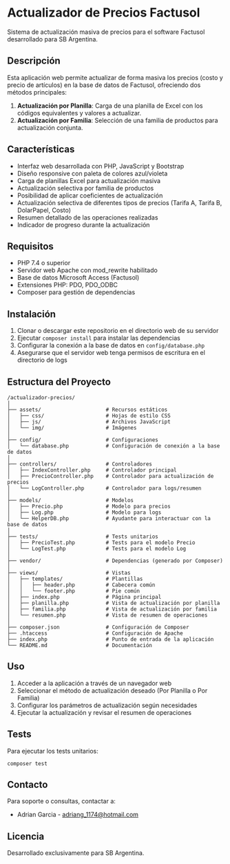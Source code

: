 # Actualizador de Precios Factusol

Sistema de actualización masiva de precios para el software Factusol desarrollado para SB Argentina.

## Descripción

Esta aplicación web permite actualizar de forma masiva los precios (costo y precio de artículos) en la base de datos de Factusol, ofreciendo dos métodos principales:

1. **Actualización por Planilla**: Carga de una planilla de Excel con los códigos equivalentes y valores a actualizar.
2. **Actualización por Familia**: Selección de una familia de productos para actualización conjunta.

## Características

- Interfaz web desarrollada con PHP, JavaScript y Bootstrap
- Diseño responsive con paleta de colores azul/violeta
- Carga de planillas Excel para actualización masiva
- Actualización selectiva por familia de productos
- Posibilidad de aplicar coeficientes de actualización
- Actualización selectiva de diferentes tipos de precios (Tarifa A, Tarifa B, DolarPapel, Costo)
- Resumen detallado de las operaciones realizadas
- Indicador de progreso durante la actualización

## Requisitos

- PHP 7.4 o superior
- Servidor web Apache con mod_rewrite habilitado
- Base de datos Microsoft Access (Factusol)
- Extensiones PHP: PDO, PDO_ODBC
- Composer para gestión de dependencias

## Instalación

1. Clonar o descargar este repositorio en el directorio web de su servidor
2. Ejecutar `composer install` para instalar las dependencias
3. Configurar la conexión a la base de datos en `config/database.php`
4. Asegurarse que el servidor web tenga permisos de escritura en el directorio de logs

## Estructura del Proyecto

```
/actualizador-precios/
│
├── assets/                     # Recursos estáticos
│   ├── css/                    # Hojas de estilo CSS
│   ├── js/                     # Archivos JavaScript
│   └── img/                    # Imágenes
│
├── config/                     # Configuraciones
│   └── database.php            # Configuración de conexión a la base de datos
│
├── controllers/                # Controladores
│   ├── IndexController.php     # Controlador principal
│   ├── PrecioController.php    # Controlador para actualización de precios
│   └── LogController.php       # Controlador para logs/resumen
│
├── models/                     # Modelos
│   ├── Precio.php              # Modelo para precios
│   ├── Log.php                 # Modelo para logs
│   └── HelperDB.php            # Ayudante para interactuar con la base de datos
│
├── tests/                      # Tests unitarios
│   ├── PrecioTest.php          # Tests para el modelo Precio
│   └── LogTest.php             # Tests para el modelo Log
│
├── vendor/                     # Dependencias (generado por Composer)
│
├── views/                      # Vistas
│   ├── templates/              # Plantillas
│   │   ├── header.php          # Cabecera común
│   │   └── footer.php          # Pie común
│   ├── index.php               # Página principal
│   ├── planilla.php            # Vista de actualización por planilla
│   ├── familia.php             # Vista de actualización por familia
│   └── resumen.php             # Vista de resumen de operaciones
│
├── composer.json               # Configuración de Composer
├── .htaccess                   # Configuración de Apache
├── index.php                   # Punto de entrada de la aplicación
└── README.md                   # Documentación
```

## Uso

1. Acceder a la aplicación a través de un navegador web
2. Seleccionar el método de actualización deseado (Por Planilla o Por Familia)
3. Configurar los parámetros de actualización según necesidades
4. Ejecutar la actualización y revisar el resumen de operaciones

## Tests

Para ejecutar los tests unitarios:

```
composer test
```

## Contacto

Para soporte o consultas, contactar a:
- Adrian Garcia - adriang_1174@hotmail.com

## Licencia

Desarrollado exclusivamente para SB Argentina.
